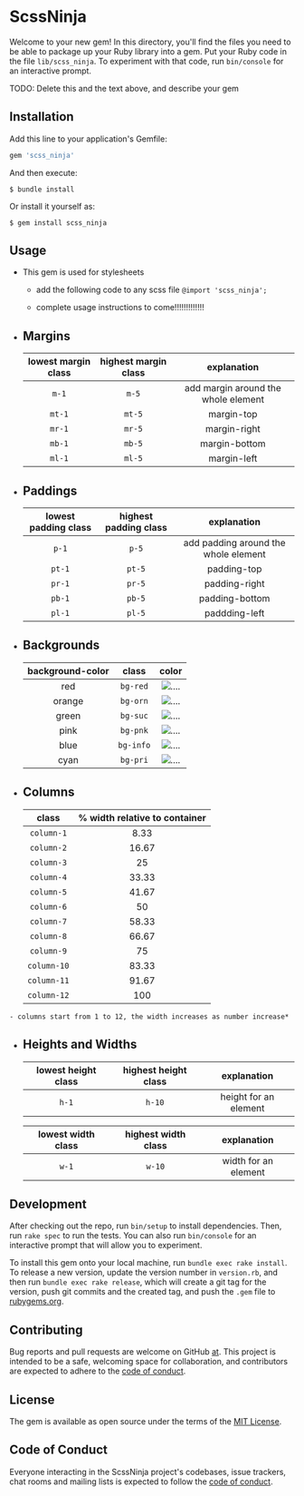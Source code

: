 # ScssNinja

Welcome to your new gem! In this directory, you'll find the files you need to be able to package up your Ruby library into a gem. Put your Ruby code in the file `lib/scss_ninja`. To experiment with that code, run `bin/console` for an interactive prompt.

TODO: Delete this and the text above, and describe your gem

## Installation

Add this line to your application's Gemfile:

```ruby
gem 'scss_ninja'
```

And then execute:

    $ bundle install

Or install it yourself as:

    $ gem install scss_ninja

## Usage

- This gem is used for stylesheets

  - add the following code to any scss file  `@import 'scss_ninja';`

  - complete usage instructions to come!!!!!!!!!!!!!

- ## Margins

    |lowest margin class| highest margin class| explanation|
    |:-----------------:|:-------------------:|:----------:|
    |`m-1`              | `m-5`               |add margin around the whole element|
    |`mt-1`             | `mt-5`              |margin-top|
    |`mr-1`             | `mr-5`              |margin-right|
    |`mb-1`             | `mb-5`              |margin-bottom|
    |`ml-1`             | `ml-5`              |margin-left|

- ## Paddings

    |lowest padding class| highest padding class| explanation|
    |:------------------:|:--------------------:|:----------:|
    |`p-1`               | `p-5`                |add padding around the whole element|
    |`pt-1`              | `pt-5`               |padding-top|
    |`pr-1`              | `pr-5`               |padding-right|
    |`pb-1`              | `pb-5`               |padding-bottom|
    |`pl-1`              | `pl-5`               |paddding-left|

- ## Backgrounds

    |background-color|         class       | color      |
    |:--------------:|:-------------------:|:----------:|
    |red     | `bg-red`      |![....](https://via.placeholder.com/30/ff0000/000000?txt=+)|
    |orange     |`bg-orn`|![....](https://via.placeholder.com/30/ffa500/000000?txt=+)
    |green     |`bg-suc`|![....](https://via.placeholder.com/30/008000/000000?txt=+)
    |pink     |`bg-pnk`|![....](https://via.placeholder.com/30/ff00ff/000000?txt=+)
    |blue      |`bg-info`|![....](https://via.placeholder.com/30/0000ff/000000?txt=+)
    |cyan      |`bg-pri`|![....](https://via.placeholder.com/30/00ffff/000000?txt=+)

- ## Columns

    |        class       |% width relative to container|
    |:------------------:|:---------------------------:|
    |`column-1`          |           8.33              |
    |`column-2`          |           16.67             |
    |`column-3`          |             25              |
    |`column-4`          |           33.33             |
    |`column-5`          |           41.67             |
    |`column-6`          |             50              |
    |`column-7`          |           58.33             |
    |`column-8`          |           66.67             |
    |`column-9`          |             75              |
    |`column-10`         |           83.33             |
    |`column-11`         |           91.67             |
    |`column-12`         |            100              |

```dif
- columns start from 1 to 12, the width increases as number increase*
```

- ## Heights and Widths

    |lowest height class| highest height class| explanation|
    |:-----------------:|:-------------------:|:----------:|
    |`h-1`              | `h-10`               |height for an element|

    |lowest width class| highest width class| explanation|
    |:----------------:|:------------------:|:----------:|
    |`w-1`             | `w-10`             |width for an element|

## Development

After checking out the repo, run `bin/setup` to install dependencies. Then, run `rake spec` to run the tests. You can also run `bin/console` for an interactive prompt that will allow you to experiment.

To install this gem onto your local machine, run `bundle exec rake install`. To release a new version, update the version number in `version.rb`, and then run `bundle exec rake release`, which will create a git tag for the version, push git commits and the created tag, and push the `.gem` file to [rubygems.org](https://rubygems.org).

## Contributing

Bug reports and pull requests are welcome on GitHub [at](https://github.com/tongoonamujera/scss_ninja). This project is intended to be a safe, welcoming space for collaboration, and contributors are expected to adhere to the [code of conduct](https://github.com/tongoonamujera/scss_ninja/blob/main/CODE_OF_CONDUCT.md).

## License

The gem is available as open source under the terms of the [MIT License](https://opensource.org/licenses/MIT).

## Code of Conduct

Everyone interacting in the ScssNinja project's codebases, issue trackers, chat rooms and mailing lists is expected to follow the [code of conduct](https://github.com/tongoonamujera/scss_ninja/blob/main/CODE_OF_CONDUCT.md).
